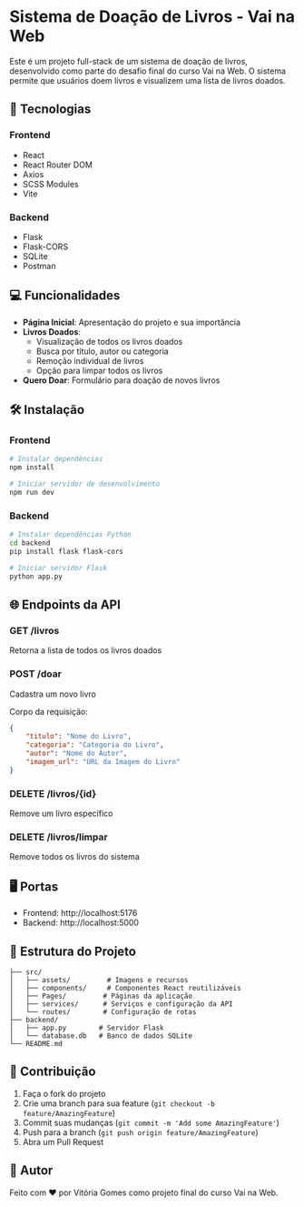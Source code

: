 # Sistema de Doação de Livros - Vai na Web

Este é um projeto full-stack de um sistema de doação de livros, desenvolvido como parte do desafio final do curso Vai na Web. O sistema permite que usuários doem livros e visualizem uma lista de livros doados.

## 🚀 Tecnologias

### Frontend
- React
- React Router DOM
- Axios
- SCSS Modules
- Vite

### Backend
- Flask
- Flask-CORS
- SQLite
- Postman

## 💻 Funcionalidades

- **Página Inicial**: Apresentação do projeto e sua importância
- **Livros Doados**: 
  - Visualização de todos os livros doados
  - Busca por título, autor ou categoria
  - Remoção individual de livros
  - Opção para limpar todos os livros
- **Quero Doar**: Formulário para doação de novos livros

## 🛠️ Instalação

### Frontend

```bash
# Instalar dependências
npm install

# Iniciar servidor de desenvolvimento
npm run dev
```

### Backend

```bash
# Instalar dependências Python
cd backend
pip install flask flask-cors

# Iniciar servidor Flask
python app.py
```

## 🌐 Endpoints da API

### GET /livros
Retorna a lista de todos os livros doados

### POST /doar
Cadastra um novo livro

Corpo da requisição:
```json
{
    "titulo": "Nome do Livro",
    "categoria": "Categoria do Livro",
    "autor": "Nome do Autor",
    "imagem_url": "URL da Imagem do Livro"
}
```

### DELETE /livros/{id}
Remove um livro específico

### DELETE /livros/limpar
Remove todos os livros do sistema

## 🖥️ Portas

- Frontend: http://localhost:5176
- Backend: http://localhost:5000

## 📁 Estrutura do Projeto

```
├── src/
│   ├── assets/         # Imagens e recursos
│   ├── components/     # Componentes React reutilizáveis
│   ├── Pages/         # Páginas da aplicação
│   ├── services/      # Serviços e configuração da API
│   └── routes/        # Configuração de rotas
├── backend/
│   ├── app.py        # Servidor Flask
│   └── database.db   # Banco de dados SQLite
└── README.md
```

## 👥 Contribuição

1. Faça o fork do projeto
2. Crie uma branch para sua feature (`git checkout -b feature/AmazingFeature`)
3. Commit suas mudanças (`git commit -m 'Add some AmazingFeature'`)
4. Push para a branch (`git push origin feature/AmazingFeature`)
5. Abra um Pull Request

## 👥 Autor

Feito com ❤️ por Vitória Gomes como projeto final do curso Vai na Web.
